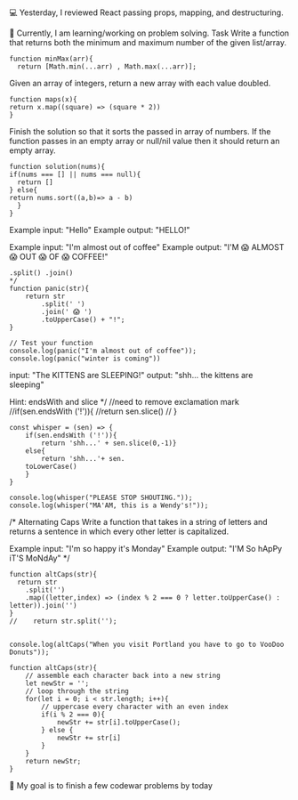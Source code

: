 💻 Yesterday, I reviewed React passing props, mapping, and destructuring.

📖 Currently, I am learning/working on problem solving.
Task
Write a function that returns both the minimum and maximum number of the given list/array.

```
function minMax(arr){
  return [Math.min(...arr) , Math.max(...arr)]; 
```
Given an array of integers, return a new array with each value doubled.
```
function maps(x){
return x.map((square) => (square * 2))
}
```
Finish the solution so that it sorts the passed in array of numbers. If the function passes in an empty array or null/nil value then it should return an empty array.

```
function solution(nums){
if(nums === [] || nums === null){
  return []
} else{
return nums.sort((a,b)=> a - b)
  }
}
```
Example input: "Hello"
Example output: "HELLO!"

Example input: "I'm almost out of coffee"
Example output: "I'M 😱 ALMOST 😱 OUT 😱 OF 😱 COFFEE!"

```
.split() .join()
*/
function panic(str){
    return str
        .split(' ')
        .join(' 😱 ')
        .toUpperCase() + "!";
}

// Test your function
console.log(panic("I'm almost out of coffee")); 
console.log(panic("winter is coming"))
```
input: "The KITTENS are SLEEPING!"
output: "shh... the kittens are sleeping"

Hint: endsWith and slice
*/
//need to remove exclamation mark
//if(sen.endsWith ('!')){
    //return sen.slice()
// }
```
const whisper = (sen) => {
    if(sen.endsWith ('!')){
        return 'shh...' + sen.slice(0,-1)} 
    else{
        return 'shh...'+ sen.
    toLowerCase()
    }
}

console.log(whisper("PLEASE STOP SHOUTING."));
console.log(whisper("MA'AM, this is a Wendy's!"));

```
/* Alternating Caps 
 Write a function that takes in a string of letters
 and returns a sentence in which every other letter is capitalized.

Example input: "I'm so happy it's Monday"
Example output: "I'M So hApPy iT'S MoNdAy"
*/
```
function altCaps(str){
  return str
    .split('')
    .map((letter,index) => (index % 2 === 0 ? letter.toUpperCase() : letter)).join('')
}
//    return str.split('');


console.log(altCaps("When you visit Portland you have to go to VooDoo Donuts"));
```
```
function altCaps(str){
    // assemble each character back into a new string
    let newStr = '';
    // loop through the string
    for(let i = 0; i < str.length; i++){
        // uppercase every character with an even index
        if(i % 2 === 0){
            newStr += str[i].toUpperCase();
        } else {
            newStr += str[i]
        }
    }
    return newStr;
}
```
🎯 My goal is to finish a few codewar problems by today
